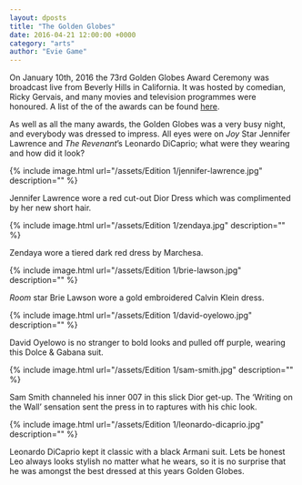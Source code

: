 ```yaml
---
layout: dposts
title: "The Golden Globes"
date: 2016-04-21 12:00:00 +0000
category: "arts"
author: "Evie Game"
---
```

On January 10th, 2016 the 73rd Golden Globes Award Ceremony was broadcast live from Beverly Hills in California. It was hosted by comedian, Ricky Gervais, and many movies and television programmes were honoured. A list of the of the awards can be found [here](http://www.goldenglobes.com/winners-nominees).

As well as all the many awards, the Golden Globes was a very busy night, and everybody was dressed to impress. All eyes were on *Joy* Star Jennifer Lawrence and *The Revenant*’s Leonardo DiCaprio; what were they wearing and how did it look? 

{% include image.html url="/assets/Edition 1/jennifer-lawrence.jpg" description="" %}

Jennifer Lawrence wore a red cut-out Dior Dress which was complimented by her new short hair. 

{% include image.html url="/assets/Edition 1/zendaya.jpg" description="" %}

Zendaya wore a tiered dark red dress by Marchesa. 

{% include image.html url="/assets/Edition 1/brie-lawson.jpg" description="" %}

*Room* star Brie Lawson wore a gold embroidered Calvin Klein dress.  

{% include image.html url="/assets/Edition 1/david-oyelowo.jpg" description="" %}

David Oyelowo is no stranger to bold looks and pulled off purple, wearing this Dolce & Gabana suit. 

{% include image.html url="/assets/Edition 1/sam-smith.jpg" description="" %}

Sam Smith channeled his inner 007 in this slick Dior get-up. The ‘Writing on the Wall’ sensation sent the press in to raptures with his chic look. 

{% include image.html url="/assets/Edition 1/leonardo-dicaprio.jpg" description="" %}

Leonardo DiCaprio kept it classic with a black Armani suit. Lets be honest Leo always looks stylish no matter what he wears, so it is no surprise that he was amongst the best dressed at this years Golden Globes.
